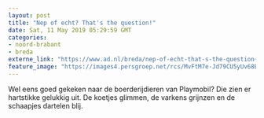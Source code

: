 ```yaml
---
layout: post
title: "Nep of echt? That's the question!"
date: Sat, 11 May 2019 05:29:59 GMT
categories: 
- noord-brabant 
- breda 
externe_link: "https://www.ad.nl/breda/nep-of-echt-that-s-the-question~af1d00d6/"
feature_image: "https://images4.persgroep.net/rcs/MvFtM7e-Jd79CU5yUv68B8P6cA4/diocontent/147867791/_fitwidth/400/?appId=21791a8992982cd8da851550a453bd7f&quality=0.7"
---
```


Wel eens goed gekeken naar de boerderijdieren van Playmobil? Die zien er hartstikke gelukkig uit. De koetjes glimmen, de varkens grijnzen en de schaapjes dartelen blij.
